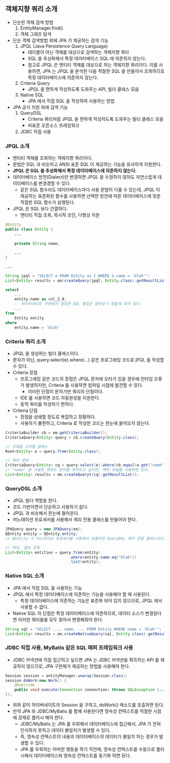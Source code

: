 ## 객체지향 쿼리 소개

* 단순한 객체 검색 방법
    1. EntityManager.find()
    2. 객체 그래프 탐색
* 단순 객체 검색방법 외에 JPA 가 제공하는 검색 기능
    1. JPQL (Java Persistence Query Language)
        * 테이블이 아닌 객체를 대상으로 검색하는 객체지향 쿼리
        * SQL 을 추상화해서 특정 데이터베이스 SQL 에 의존하지 않는다.
        * 참고로 JPQL 은 엔티티 객체를 대상으로 하는 객체지향 쿼리이다. 이를 사용하면, JPA 는 JPQL 을 분석한 다음 적절한 SQL 을 만들어서 조회하므로 특정 데이터베이스에 의존하지 않는다.
    2. Criteria Query
        * JPQL 을 편하게 작성하도록 도와주는 API, 빌더 클래스 모음
    3. Native SQL
        * JPA 에서 직접 SQL 을 작성하여 사용하는 방법
* JPA 공식 지원 외에 검색 기능
    1. QueryDSL
        * Criteria 쿼리처럼 JPQL 을 편하게 작성하도록 도와주는 빌더 클래스 모음
        * 비표준 오픈소스 프레임워크
    2. JDBC 직접 사용

### JPQL 소개

* 엔티티 객체를 조회하는 객체지향 쿼리이다.
* 문법은 SQL 과 비슷하고 ANSI 표준 SQL 이 제공하는 기능을 유사하게 지원한다.
* **JPQL 은 SQL 을 추상화해서 특정 데이터베이스에 의존하지 않는다.**
* 데이터베이스 방언(Dialect)만 변경하면 JPQL 을 수정하지 않아도 자연스럽게 데이터베이스를 변경경할 수 있다.
    * 같은 SQL 함수라도 데이터베이스마다 사용 문법이 다를 수 있는데, JPQL 이 제공하는 표준화된 함수를 사용하면 선택한 방언에 따른 데이터베이스에 맞춘 적절한 SQL 함수가 실행된다.
* JPQL 은 SQL 보다 간결하다.
    * 엔티티 직접 조회, 묵시적 조인, 다형성 지원

```java
@Entity
public class Entity {
    ...
    
    private String name;
    
    ...
}

...

String jpql = "SELECT e FROM Entity as t WHERE e.name = 'blah'";
List<Entity> results = em/createQuery(jpql, Entity.class).getResultList();
```

```sql
select
    ...
    entity.name as col_2_0_
    -- 하이버네이트 구현체가 생성한 SQL 별칭은 알아보기 힘들게 되어 있다.
    ...
from
    Entity entity
where
    entity.name = 'blah'
```

### Criteria 쿼리 소개

* JPQL 을 생성하는 빌더 클래스이다.
* 문자가 아닌, query.select(e).where(...) 같은 프로그래밍 코드로 jPQL 을 작성할 수 있다.
* Criteria 장점
    * 프로그래밍 같은 코드의 장점은 JPQL 문자에 오타가 있을 경우에 런타임 오류가 발생하지만, Criteria 를 사용하면 컴파일 시점에 발견할 수 있다.
        * 이러한 단점이 문자기반 쿼리의 단점이다.
    * IDE 를 사용하면 코드 자동완성을 지원한다.
    * 동적 쿼리를 작성하기 편하다.
* Criteria 단점
    * 장점을 상쇄할 정도로 복잡하고 장황하다.
    * 사용하기 불편하고, Criteria 로 작성한 코드는 한눈에 들어오지 않는다.

```java
CriteriaBuilder cb = em.getCriteriaBuilder();
CriteriaQuery<Entity> query = cb.createQuery(Entity.class);

// 조회를 시작할 클래스
Root<Entity> e = query.from(Entity.class);

// 쿼리 생성
CriteriaQuery<Entity> cq = query.select(e).where(cb.eqaul(e.get("name"), "blah"));
// "name" 을 사용한 부분도 문자를 제거하고 싶다면, 메타 모델을 사용하면 된다.
List<Entity> results = em.createQueryt(cq).getResultList();
```

### QueryDSL 소개

* JPQL 빌더 역할을 한다.
* 코드 기반이면서 단순하고 사용하기 쉽다.
* JPQL 과 비슷해서 한눈에 들어온다.
* 어노테이션 프로세서를 사용해서 쿼리 전용 클래스를 만들어야 한다.

```java
JPAQuery query = new JPAQuery(em);
QEntity entity = QEntity.entity;
// QEntity 가 어노테이션 프로세서를 사용해서 만들어진 QueryDSL 쿼리 전용 클래스이다.

// 쿼리, 결과 조회
List<Entity> entities = query.from(entity)
                            .where(entity.name.eq("blah"))
                            .list(entity);
```

### Native SQL 소개

* JPA 에서 직접 SQL 을 사용하는 기능
* JPQL 에서 특정 데이터베이스에 의존하는 기능을 사용해야 할 때 사용된다.
    * 특정 데이터베이스에 의존하는 기능은 표준화 되어 있지 않으므로, JPQL 에서 사용할 수 없다.
* Native SQL 의 단점은 특정 데이터베이스에 의존하므로, 데이터 소스가 변경된다면 이러한 쿼리들을 모두 찾아서 변경해줘야 한다.

```java
String sql = "SELECT ..., name, ... FROM Entity WHERE name = 'blah'";
List<Entity> results = em.createNativeQuery(sql, Entity.class).getResultList();
```

### JDBC 직접 사용, MyBatis 같은 SQL 매퍼 프레임워크 사용

* JDBC 커넥션에 직접 접근하고 싶으면 JPA 는 JDBC 커넥션을 획득하는 API 를 재공하지 않으므로, JPA 구현체가 제공하는 방법을 사용해야 한다.

```java
Session session = entityManager.unwrap(Session.class);
session.doWork(new Work() {
    @Override
    public void execute(Connection connection) throws SQLException {...}
});
```

* 위와 같이 하이버네이트의 Session 을 구하고, doWork() 메소드를 호출하면 된다.
* 만약 JPA 와 JDBC/MyBatis 를 함께 사용한다면 영속성 컨텍스트를 적절한 시점에 강제로 플러시 해야 한다.
    * JDBC/MyBatis 는 JPA 를 우회해서 데이터베이스에 접근해서, JPA 가 전혀 인식하지 못하고 데이터 불일치가 발생할 수 있다.
    * 즉, 영속성 컨텍스트의 내용과 데이터베이스의 데이터가 불일치 하는 경우가 발생할 수 있다.
    * JPA 를 우회하는 어떠한 행동을 하기 직전에, 영속성 컨텍스트를 수동으로 플러시해서 데이터베이스와 영속성 컨텍스트를 동기화 하면 된다.
